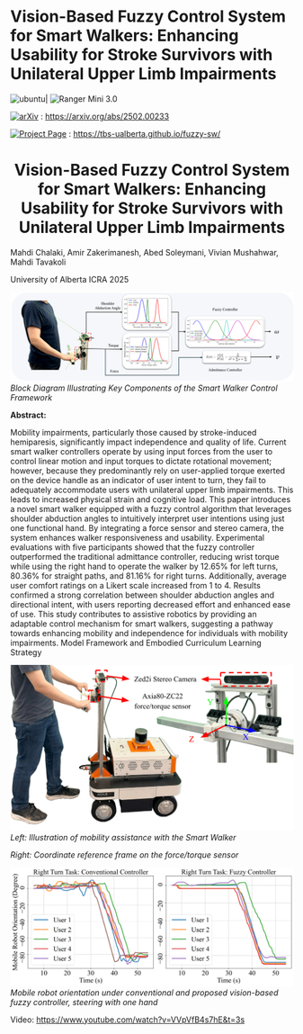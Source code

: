 # Vision-Based Fuzzy Control System for Smart Walkers: Enhancing Usability for Stroke Survivors with Unilateral Upper Limb Impairments

![ubuntu](https://img.shields.io/badge/Device-Ranger%20Mini%203.0-blue.svg)| ![Ranger Mini 3.0](https://img.shields.io/badge/Fuzzyc%20control%20algorithm-orange.svg) 

[![arXiv](https://img.shields.io/badge/arXiv-181717?logo=arXiv&logoColor=white)](https://arxiv.org/abs/2502.00233) : https://arxiv.org/abs/2502.00233

[![Project Page](https://img.shields.io/badge/Project_Page-181717?logo=GitHub&logoColor=white)](https://tbs-ualberta.github.io/fuzzy-sw/) : https://tbs-ualberta.github.io/fuzzy-sw/

<h1 align="center">
	Vision-Based Fuzzy Control System for Smart Walkers: Enhancing Usability for Stroke Survivors with Unilateral Upper Limb Impairments<br>
</h1>

Mahdi Chalaki, Amir Zakerimanesh, Abed Soleymani, Vivian Mushahwar, Mahdi Tavakoli

University of Alberta
ICRA 2025

![1740644329253](./assets/fuzzy.png)
*Block Diagram Illustrating Key Components of the Smart Walker Control Framework*

**Abstract:**

Mobility impairments, particularly those caused by stroke-induced hemiparesis, significantly impact independence and quality of life. Current smart walker controllers operate by using input forces from the user to control linear motion and input torques to dictate rotational movement; however, because they predominantly rely on user-applied torque exerted on the device handle as an indicator of user intent to turn, they fail to adequately accommodate users with unilateral upper limb impairments. This leads to increased physical strain and cognitive load. This paper introduces a novel smart walker equipped with a fuzzy control algorithm that leverages shoulder abduction angles to intuitively interpret user intentions using just one functional hand. By integrating a force sensor and stereo camera, the system enhances walker responsiveness and usability. Experimental evaluations with five participants showed that the fuzzy controller outperformed the traditional admittance controller, reducing wrist torque while using the right hand to operate the walker by 12.65\% for left turns, 80.36\% for straight paths, and 81.16\% for right turns. Additionally, average user comfort ratings on a Likert scale increased from 1 to 4. Results confirmed a strong correlation between shoulder abduction angles and directional intent, with users reporting decreased effort and enhanced ease of use. This study contributes to assistive robotics by providing an adaptable control mechanism for smart walkers, suggesting a pathway towards enhancing mobility and independence for individuals with mobility impairments.
Model Framework and Embodied Curriculum Learning Strategy

![1740644329253](./assets/fuzzy1.png)
*Left: Illustration of mobility assistance with the Smart Walker* 

*Right: Coordinate reference frame on the force/torque sensor*

![](./assets/fuzzy2.png)
*Mobile robot orientation under conventional and proposed vision-based fuzzy controller, steering with one hand*

Video:
https://www.youtube.com/watch?v=VVpVfB4s7hE&t=3s